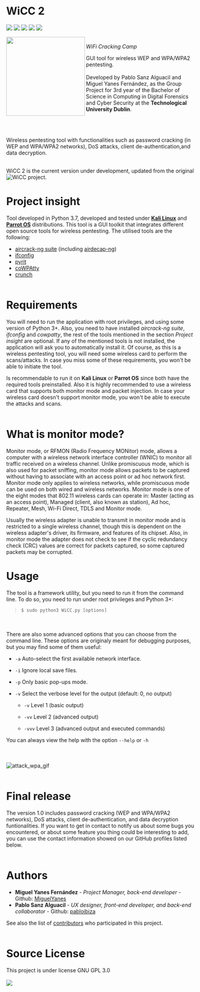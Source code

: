 WiCC 2
====
![](https://img.shields.io/github/license/wicc2/WiCC2.svg)
![](https://img.shields.io/github/release-pre/wicc2/WiCC2.svg)
![](https://img.shields.io/github/release-date-pre/wicc2/WiCC2.svg)
![](https://img.shields.io/github/contributors/wicc2/WiCC2.svg)
![](https://img.shields.io/github/repo-size/wicc2/WiCC2.svg)

<a href="url"><img src="https://github.com/pabloibiza/WiCC/blob/master/resources/logo_circle_code.png" align="left" height="210" width="210" >
</a>
<br/>
*WiFi Cracking Camp*

GUI tool for wireless WEP and WPA/WPA2 pentesting.
<br/><br/>
Developed by Pablo Sanz Alguacil and Miguel Yanes Fernández, as the Group Project for 3rd year of the 
Bachelor of Science in Computing in Digital Forensics and Cyber Security at the **Technological University Dublin**.

<br/><br/><br/>
Wireless pentesting tool with functionalities such as password cracking (in WEP and WPA/WPA2 networks), DoS attacks, 
client de-authentication,and data decryption.
<br/><br/>

WiCC 2 is the current version under development, updated from the original ![WiCC](https://github.com/pabloibiza/WiCC) project.

# Project insight

Tool developed in Python 3.7, developed and tested under [**Kali Linux**](https://www.kali.org/) and [**Parrot OS**](https://www.parrotsec.org/) distributions.
This tool is a GUI toolkit that integrates different open source tools for wireless pentesting. 
The utilised tools are the following:

* [aircrack-ng suite](https://tools.kali.org/wireless-attacks/aircrack-ng) (including [airdecap-ng](https://tools.kali.org/wireless-attacks/aireplay-ng))
* [ifconfig](https://en.wikipedia.org/wiki/Ifconfig)
* [pyrit](https://github.com/JPaulMora/Pyrit)
* [coWPAtty](https://tools.kali.org/wireless-attacks/cowpatty)
* [crunch](https://tools.kali.org/password-attacks/crunch)
<br/><br/>

# Requirements

You will need to run the application with root privileges, and using some version of Python 3+. Also, you need to have installed *aircrack-ng suite*, *ifconfig* and *cowpatty*, the rest of the tools mentioned in the section *Project insight* are optional. If any of the mentioned tools is not installed, the application will ask you to automatically install it. Of course, as this is a wireless pentesting tool, you will need some wireless card to perform the scans/attacks. In case you miss some of these requirements, you won't be able to initiate the tool. 

Is recommendable to run it on **Kali Linux** or **Parrot OS** since both have the required tools preinstalled. Also it is highly recommended to use a wireless card that supports both monitor mode and packet injection. In case your wireless card doesn't support monitor mode, you won't be able to execute the attacks and scans.
<br/><br/>

# What is monitor mode?

Monitor mode, or RFMON (Radio Frequency MONitor) mode, allows a computer with a wireless network interface controller (WNIC) to monitor all traffic received on a wireless channel. Unlike promiscuous mode, which is also used for packet sniffing, monitor mode allows packets to be captured without having to associate with an access point or ad hoc network first. Monitor mode only applies to wireless networks, while promiscuous mode can be used on both wired and wireless networks. Monitor mode is one of the eight modes that 802.11 wireless cards can operate in: Master (acting as an access point), Managed (client, also known as station), Ad hoc, Repeater, Mesh, Wi-Fi Direct, TDLS and Monitor mode.

Usually the wireless adapter is unable to transmit in monitor mode and is restricted to a single wireless channel, though this is dependent on the wireless adapter's driver, its firmware, and features of its chipset. Also, in monitor mode the adapter does not check to see if the cyclic redundancy check (CRC) values are correct for packets captured, so some captured packets may be corrupted.

# Usage

The tool is a framework utility, but you need to run it from the command line. To do so, you need to run under root privileges and Python 3+:

> `$ sudo python3 WiCC.py [options]`

<br/><br/>
There are also some advanced options that you can choose from the command line. These options are originaly meant for debugging purposes, but you may find some of them useful:
* `-a` Auto-select the first available network interface.
* `-i` Ignore local save files.
* `-p` Only basic pop-ups mode.
* `-v` Select the verbose level for the output (default: 0, no output)

     * `-v`   Level 1 (basic output)
       
     * `-vv`  Level 2 (advanced output)
       
     * `-vvv` Level 3 (advanced output and executed commands)

You can always view the help with the option `--help` or `-h`
<br/><br/>
<br/><br/>
![attack_wpa_gif](https://media.giphy.com/media/ZBDcgn9nMvCZUGSJrf/giphy.gif)
<br/><br/>

# Final release
The version 1.0 includes password cracking (WEP and WPA/WPA2 networks), DoS attacks, client de-authentication, and data decryption funtionalities.
If you want to get in contact to notify us about some bugs you encountered, or about some feature you thing could be interesting to add, you can use the contact information showed on our GitHub profiles listed below.
<br/><br/>

# Authors

* **Miguel Yanes Fernández** - *Project Manager, back-end developer* - Github: [MiguelYanes](https://github.com/MiguelYanes)
* **Pablo Sanz Alguacil** - *UX designer, front-end developer, and back-end collaborator* - Github: [pabloibiza](https://github.com/pabloibiza)

See also the list of [contributors](https://github.com/MiguelYanes/WiCC2/contributors) who participated in this project.
<br/><br/>

# Source License
This project is under license GNU GPL 3.0
<br/><br/>
![](https://www.gnu.org/graphics/gplv3-with-text-136x68.png)


